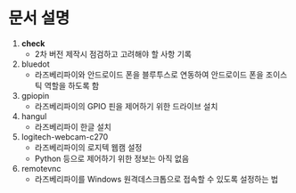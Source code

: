 # 문서 설명
  1. <b>check</b>
     * 2차 버전 제작시 점검하고 고려해야 할 사항 기록
  2. bluedot
     * 라즈베리파이와 안드로이드 폰을 블루투스로 연동하여 안드로이드 폰을 조이스틱 역할을 하도록 함
  3. gpiopin
     * 라즈베리파이의 GPIO 핀을 제어하기 위한 드라이브 설치
  4. hangul
     * 라즈베리파이 한글 설치
  5. logitech-webcam-c270
     * 라즈베리파이의 로지텍 웹캠 설정
     * Python 등으로 제어하기 위한 정보는 아직 없음
  6. remotevnc
     * 라즈베리파이를 Windows 원격데스크톱으로 접속할 수 있도록 설정하는 법
